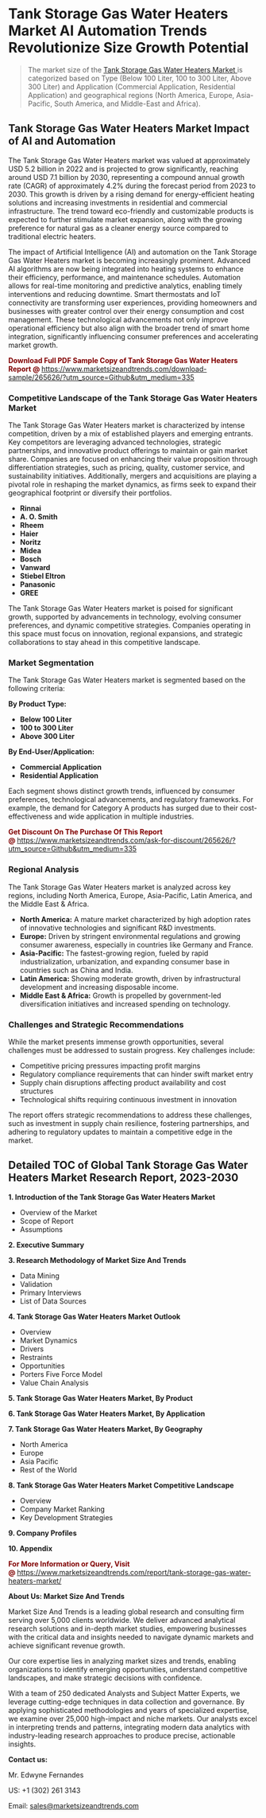 <h1>Tank Storage Gas Water Heaters Market AI Automation Trends Revolutionize Size Growth Potential</h1><blockquote><p>The market size of the <a href="https://www.marketsizeandtrends.com/download-sample/265626/?utm_source=Github&amp;utm_medium=335" target="_blank">Tank Storage Gas Water Heaters Market </a>is categorized based on Type (Below 100 Liter, 100 to 300 Liter, Above 300 Liter) and Application (Commercial Application, Residential Application) and geographical regions (North America, Europe, Asia-Pacific, South America, and Middle-East and Africa).</p></blockquote><p><h2>Tank Storage Gas Water Heaters Market Impact of AI and Automation</h2><p>The Tank Storage Gas Water Heaters market was valued at approximately USD 5.2 billion in 2022 and is projected to grow significantly, reaching around USD 7.1 billion by 2030, representing a compound annual growth rate (CAGR) of approximately 4.2% during the forecast period from 2023 to 2030. This growth is driven by a rising demand for energy-efficient heating solutions and increasing investments in residential and commercial infrastructure. The trend toward eco-friendly and customizable products is expected to further stimulate market expansion, along with the growing preference for natural gas as a cleaner energy source compared to traditional electric heaters.</p><p>The impact of Artificial Intelligence (AI) and automation on the Tank Storage Gas Water Heaters market is becoming increasingly prominent. Advanced AI algorithms are now being integrated into heating systems to enhance their efficiency, performance, and maintenance schedules. Automation allows for real-time monitoring and predictive analytics, enabling timely interventions and reducing downtime. Smart thermostats and IoT connectivity are transforming user experiences, providing homeowners and businesses with greater control over their energy consumption and cost management. These technological advancements not only improve operational efficiency but also align with the broader trend of smart home integration, significantly influencing consumer preferences and accelerating market growth.</p></p><p><strong><span style="color: #800000;">Download Full PDF Sample Copy of Tank Storage Gas Water Heaters Report @</span>&nbsp;</strong><a href="https://www.marketsizeandtrends.com/download-sample/265626/?utm_source=Github&amp;utm_medium=335">https://www.marketsizeandtrends.com/download-sample/265626/?utm_source=Github&amp;utm_medium=335</a></p><h3>Competitive Landscape of the Tank Storage Gas Water Heaters Market</h3><p>The Tank Storage Gas Water Heaters market is characterized by intense competition, driven by a mix of established players and emerging entrants. Key competitors are leveraging advanced technologies, strategic partnerships, and innovative product offerings to maintain or gain market share. Companies are focused on enhancing their value proposition through differentiation strategies, such as pricing, quality, customer service, and sustainability initiatives. Additionally, mergers and acquisitions are playing a pivotal role in reshaping the market dynamics, as firms seek to expand their geographical footprint or diversify their portfolios.</p><p><strong><p><ul><li>Rinnai </li><li> A. O. Smith </li><li> Rheem </li><li> Haier </li><li> Noritz </li><li> Midea </li><li> Bosch </li><li> Vanward </li><li> Stiebel Eltron </li><li> Panasonic </li><li> GREE</p></li></ul></p></strong></p><p>The Tank Storage Gas Water Heaters market is poised for significant growth, supported by advancements in technology, evolving consumer preferences, and dynamic competitive strategies. Companies operating in this space must focus on innovation, regional expansions, and strategic collaborations to stay ahead in this competitive landscape.</p><h3>Market Segmentation</h3><p>The Tank Storage Gas Water Heaters market is segmented based on the following criteria:</p><p><strong>By Product Type:</strong></p><p><strong><p><ul><li>Below 100 Liter </li><li> 100 to 300 Liter </li><li> Above 300 Liter</p></li></ul></p></strong></p><p><strong>By End-User/Application:</strong></p><p><strong><p><ul><li>Commercial Application </li><li> Residential Application</p></li></ul></p></strong></p><p>Each segment shows distinct growth trends, influenced by consumer preferences, technological advancements, and regulatory frameworks. For example, the demand for Category A products has surged due to their cost-effectiveness and wide application in multiple industries.</p><p><strong><span style="color: #800000;">Get Discount On The Purchase Of This Report @&nbsp;</span></strong><a href="https://www.marketsizeandtrends.com/ask-for-discount/265626/?utm_source=Github&amp;utm_medium=335">https://www.marketsizeandtrends.com/ask-for-discount/265626/?utm_source=Github&amp;utm_medium=335</a></p><h3>Regional Analysis</h3><p>The Tank Storage Gas Water Heaters market is analyzed across key regions, including North America, Europe, Asia-Pacific, Latin America, and the Middle East &amp; Africa.</p><ul><li><strong>North America:</strong> A mature market characterized by high adoption rates of innovative technologies and significant R&amp;D investments.</li><li><strong>Europe:</strong> Driven by stringent environmental regulations and growing consumer awareness, especially in countries like Germany and France.</li><li><strong>Asia-Pacific:</strong> The fastest-growing region, fueled by rapid industrialization, urbanization, and expanding consumer base in countries such as China and India.</li><li><strong>Latin America:</strong> Showing moderate growth, driven by infrastructural development and increasing disposable income.</li><li><strong>Middle East &amp; Africa:</strong> Growth is propelled by government-led diversification initiatives and increased spending on technology.</li></ul><h3>Challenges and Strategic Recommendations</h3><p>While the market presents immense growth opportunities, several challenges must be addressed to sustain progress. Key challenges include:</p><ul><li>Competitive pricing pressures impacting profit margins</li><li>Regulatory compliance requirements that can hinder swift market entry</li><li>Supply chain disruptions affecting product availability and cost structures</li><li>Technological shifts requiring continuous investment in innovation</li></ul><p>The report offers strategic recommendations to address these challenges, such as investment in supply chain resilience, fostering partnerships, and adhering to regulatory updates to maintain a competitive edge in the market.</p><h2>Detailed TOC of Global Tank Storage Gas Water Heaters Market Research Report, 2023-2030</h2><p><strong>1. Introduction of the Tank Storage Gas Water Heaters Market</strong></p><ul><li>Overview of the Market</li><li>Scope of Report</li><li>Assumptions&nbsp;</li></ul><p><strong>2. Executive Summary</strong></p><p><strong>3. Research Methodology of <strong>Market Size And Trends</strong></strong></p><ul><li>Data Mining</li><li>Validation</li><li>Primary Interviews</li><li>List of Data Sources&nbsp;</li></ul><p><strong>4. Tank Storage Gas Water Heaters Market Outlook</strong></p><ul><li>Overview</li><li>Market Dynamics</li><li>Drivers</li><li>Restraints</li><li>Opportunities</li><li>Porters Five Force Model</li><li>Value Chain Analysis&nbsp;</li></ul><p><strong>5. Tank Storage Gas Water Heaters Market, By Product</strong></p><p><strong>6. Tank Storage Gas Water Heaters Market, By Application</strong></p><p><strong>7. Tank Storage Gas Water Heaters Market, By Geography</strong></p><ul><li>North America</li><li>Europe</li><li>Asia Pacific</li><li>Rest of the World&nbsp;</li></ul><p><strong>8. Tank Storage Gas Water Heaters Market Competitive Landscape</strong></p><ul><li>Overview</li><li>Company Market Ranking</li><li>Key Development Strategies&nbsp;</li></ul><p><strong>9. Company Profiles</strong></p><p><strong>10. Appendix</strong></p><p><strong><span style="color: #800000;">For More Information or Query, Visit @&nbsp;</span></strong><a href="https://www.marketsizeandtrends.com/report/tank-storage-gas-water-heaters-market/">https://www.marketsizeandtrends.com/report/tank-storage-gas-water-heaters-market/</a></p><p></p><p><strong>About Us:&nbsp;Market Size And Trends</strong></p><p>Market Size And Trends&nbsp;is a leading global research and consulting firm serving over 5,000 clients worldwide. We deliver advanced analytical research solutions and in-depth market studies, empowering businesses with the critical data and insights needed to navigate dynamic markets and achieve significant revenue growth.</p><p>Our core expertise lies in analyzing market sizes and trends, enabling organizations to identify emerging opportunities, understand competitive landscapes, and make strategic decisions with confidence.</p><p>With a team of 250 dedicated Analysts and Subject Matter Experts, we leverage cutting-edge techniques in data collection and governance. By applying sophisticated methodologies and years of specialized expertise, we examine over 25,000 high-impact and niche markets. Our analysts excel in interpreting trends and patterns, integrating modern data analytics with industry-leading research approaches to produce precise, actionable insights.</p><p><strong>Contact us:</strong></p><p>Mr. Edwyne Fernandes</p><p>US: +1 (302) 261 3143</p><p>Email: <a href="mailto:sales@marketsizeandtrends.com">sales@marketsizeandtrends.com</a>&nbsp;</p>
